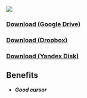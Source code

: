 ![](https://i.imgur.com/4qKuXrq.png)

### [Download (Google Drive)](https://drive.google.com/drive/folders/1JgpcMZpYY0LycBnirN36lak__r-C4kSa)
### [Download (Dropbox)](https://www.dropbox.com/sh/igx46yplm8up4tz/AAD8Yrcx-vkm4UktUAIv0UDwa)
### [Download (Yandex Disk)](https://yadi.sk/d/cV8V5wg9GtumYg)

## Benefits
   - ***Good cursor***
